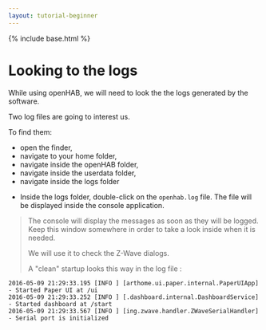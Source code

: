 ```yaml
---
layout: tutorial-beginner
---
```


{% include base.html %}

# Looking to the logs

While using openHAB, we will need to look the the logs generated by the software.

Two log files are going to interest us.

To find them:
* open the finder,
* navigate to your home folder,
* navigate inside the openHAB folder,
* navigate inside the userdata folder,
* navigate inside the logs folder

<!-- ![](images/log-folders.png) -->

* Inside the logs folder, double-click on the `openhab.log` file. The file will be displayed inside the console application.

<!-- ![](images/log-screen.png) -->


> The console will display the messages as soon as they will be logged. Keep this window somewhere in order to take a look inside when it is needed.
>
> We will use it to check the Z-Wave dialogs.
>
> A "clean" startup looks this way in the log file :
>
```
2016-05-09 21:29:33.195 [INFO ] [arthome.ui.paper.internal.PaperUIApp] - Started Paper UI at /ui
2016-05-09 21:29:33.252 [INFO ] [.dashboard.internal.DashboardService] - Started dashboard at /start
2016-05-09 21:29:33.567 [INFO ] [ing.zwave.handler.ZWaveSerialHandler] - Serial port is initialized
```






